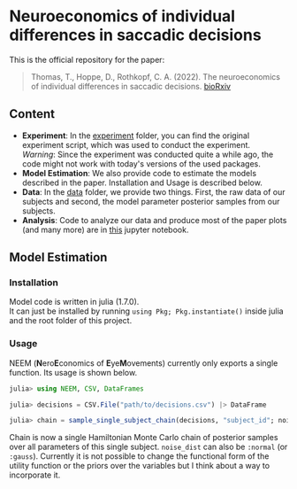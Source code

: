 # Neuroeconomics of individual differences in saccadic decisions  
This is the official repository for the paper:
> Thomas, T., Hoppe, D., Rothkopf, C. A. (2022). The neuroeconomics of individual differences in saccadic decisions. [bioRxiv](https://www.biorxiv.org/content/10.1101/2022.06.03.494508v1)

## Content
- **Experiment**: In the [experiment](./experiment) folder, you can find the original experiment script, which was used to conduct the experiment.  
*Warning*: Since the experiment was conducted quite a while ago, the code might not work with today's versions of the used packages.
- **Model Estimation**: We also provide code to estimate the models described in the paper.
Installation and Usage is described below.
- **Data**: In the [data](./data) folder, we provide two things.
First, the raw data of our subjects and second, the model parameter posterior samples from our subjects. 
- **Analysis**: Code to analyze our data and produce most of the paper plots (and many more) are in [this](./Analysis.ipynb) jupyter notebook.

## Model Estimation
### Installation
Model code is written in julia (1.7.0).  
It can just be installed by running `using Pkg; Pkg.instantiate()` inside julia and the root folder of this project.

### Usage
NEEM (**N**ero**E**conomics of **E**ye**M**ovements) currently only exports a single function. Its usage is shown below.
```julia
julia> using NEEM, CSV, DataFrames 

julia> decisions = CSV.File("path/to/decisions.csv") |> DataFrame

julia> chain = sample_single_subject_chain(decisions, "subject_id"; noise_dist=:lognormal, num_samples=10000)
```
Chain is now a single Hamiltonian Monte Carlo chain of posterior samples over all parameters of this single subject.
`noise_dist` can also be `:normal` (or `:gauss`).
Currently it is not possible to change the functional form of the utility function or the priors over the variables but I think about a way to incorporate it.